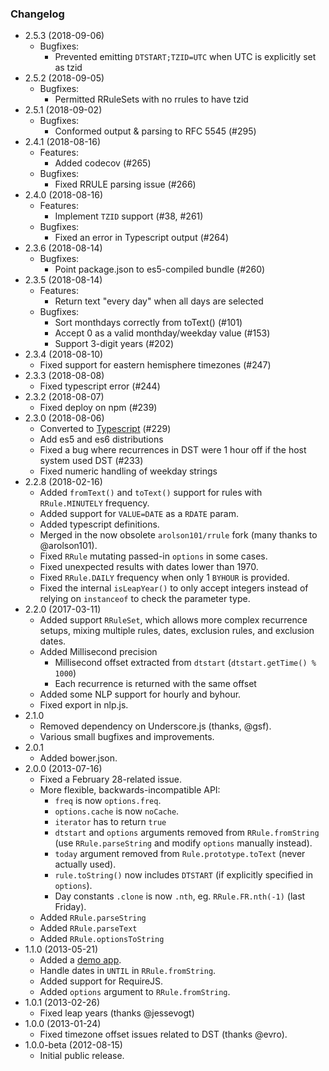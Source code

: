 ### Changelog

- 2.5.3 (2018-09-06)
  - Bugfixes:
    - Prevented emitting `DTSTART;TZID=UTC` when UTC is explicitly set as tzid
- 2.5.2 (2018-09-05)
  - Bugfixes:
    - Permitted RRuleSets with no rrules to have tzid
- 2.5.1 (2018-09-02)
  - Bugfixes:
    - Conformed output & parsing to RFC 5545 (#295)
- 2.4.1 (2018-08-16)
  - Features:
    - Added codecov (#265)
  - Bugfixes:
    - Fixed RRULE parsing issue (#266)
- 2.4.0 (2018-08-16)
  - Features:
    - Implement `TZID` support (#38, #261)
  - Bugfixes:
    - Fixed an error in Typescript output (#264)
- 2.3.6 (2018-08-14)
  - Bugfixes:
    - Point package.json to es5-compiled bundle (#260)
- 2.3.5 (2018-08-14)
  - Features:
    - Return text "every day" when all days are selected
  - Bugfixes:
    - Sort monthdays correctly from toText() (#101)
    - Accept 0 as a valid monthday/weekday value (#153)
    - Support 3-digit years (#202)
- 2.3.4 (2018-08-10)
  - Fixed support for eastern hemisphere timezones (#247)
- 2.3.3 (2018-08-08)
  - Fixed typescript error (#244)
- 2.3.2 (2018-08-07)
  - Fixed deploy on npm (#239)
- 2.3.0 (2018-08-06)
  - Converted to [Typescript](https://www.typescriptlang.org/) (#229)
  - Add es5 and es6 distributions
  - Fixed a bug where recurrences in DST were 1 hour off if the host system used DST (#233)
  - Fixed numeric handling of weekday strings
- 2.2.8 (2018-02-16)
  - Added `fromText()` and `toText()` support for rules with `RRule.MINUTELY` frequency.
  - Added support for `VALUE=DATE` as a `RDATE` param.
  - Added typescript definitions.
  - Merged in the now obsolete `arolson101/rrule` fork (many thanks to @arolson101).
  - Fixed `RRule` mutating passed-in `options` in some cases.
  - Fixed unexpected results with dates lower than 1970.
  - Fixed `RRule.DAILY` frequency when only 1 `BYHOUR` is provided.
  - Fixed the internal `isLeapYear()` to only accept integers instead of relying on `instanceof` to check the parameter type.
- 2.2.0 (2017-03-11)
  - Added support `RRuleSet`, which allows more complex recurrence setups,
    mixing multiple rules, dates, exclusion rules, and exclusion dates.
  - Added Millisecond precision
    - Millisecond offset extracted from `dtstart` (`dtstart.getTime() % 1000`)
    - Each recurrence is returned with the same offset
  - Added some NLP support for hourly and byhour.
  - Fixed export in nlp.js.
- 2.1.0
  - Removed dependency on Underscore.js (thanks, @gsf).
  - Various small bugfixes and improvements.
- 2.0.1
  - Added bower.json.
- 2.0.0 (2013-07-16)
  - Fixed a February 28-related issue.
  - More flexible, backwards-incompatible API:
    - `freq` is now `options.freq`.
    - `options.cache` is now `noCache`.
    - `iterator` has to return `true`
    - `dtstart` and `options` arguments removed from `RRule.fromString`
      (use `RRule.parseString` and modify `options` manually instead).
    - `today` argument removed from `Rule.prototype.toText`
      (never actually used).
    - `rule.toString()` now includes `DTSTART` (if explicitly specified
      in `options`).
    - Day constants `.clone` is now `.nth`, eg. `RRule.FR.nth(-1)`
      (last Friday).
  - Added `RRule.parseString`
  - Added `RRule.parseText`
  - Added `RRule.optionsToString`
- 1.1.0 (2013-05-21)
  - Added a [demo app](http://jakubroztocil.github.io/rrule/).
  - Handle dates in `UNTIL` in `RRule.fromString`.
  - Added support for RequireJS.
  - Added `options` argument to `RRule.fromString`.
- 1.0.1 (2013-02-26)
  - Fixed leap years (thanks @jessevogt)
- 1.0.0 (2013-01-24)
  - Fixed timezone offset issues related to DST (thanks @evro).
- 1.0.0-beta (2012-08-15)
  - Initial public release.
